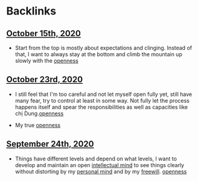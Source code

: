 
# Backlinks
## [October 15th, 2020](<October 15th, 2020.md>)
- Start from the top is mostly about expectations and clinging. Instead of that, I want to always stay at the bottom and climb the mountain up slowly with the [openness](<openness.md>)

## [October 23rd, 2020](<October 23rd, 2020.md>)
- I still feel that I'm too careful and not let myself open fully yet, still have many fear, try to control at least in some way. Not fully let the process happens itself and spear the responsibilities as well as capacities like chị Dung.[openness](<openness.md>)

- My true [openness](<openness.md>)

## [September 24th, 2020](<September 24th, 2020.md>)
- Things have different levels and depend on what levels, I want to develop and maintain an open [intellectual mind](<intellectual mind.md>) to see things clearly without distorting by my [personal mind](<personal mind.md>) and by my [freewill](<freewill.md>). [openness](<openness.md>)

